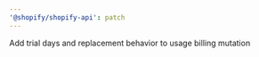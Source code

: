 ```yaml
---
'@shopify/shopify-api': patch
---
```


Add trial days and replacement behavior to usage billing mutation
